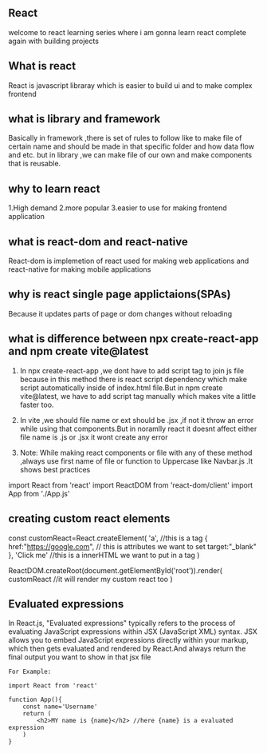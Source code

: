 ## React
 welcome to react learning series where i am gonna learn react complete again with building projects

## What is react
React is javascript libraray which is easier to build ui and to make complex frontend

## what is library and framework
Basically in framework ,there is set of rules to follow like to make file of certain name and should be made in that specific folder and how data flow and etc. but in library ,we can make file of our own and make components that is reusable.

## why to learn react 
1.High demand
2.more popular
3.easier to use for making frontend application

## what is react-dom and react-native
React-dom is implemetion of react  used for making web applications and react-native for making mobile applications 


## why is react single page applictaions(SPAs)
Because it updates parts of page or dom changes without reloading

## what is difference between npx create-react-app and npm create vite@latest
1. In npx create-react-app ,we dont have to add script tag to join js file because in this method there is 
react script dependency which make script automatically inside of index.html file.But in npm create vite@latest,
we have to add script tag  manually which makes vite a little faster too.

2. In vite ,we should file name or ext should be .jsx ,if not it throw an error while using that components.But
in noramlly react it doesnt affect either file name is .js or .jsx it wont create any error

3. Note: While making react components or file with any of these method ,always use first name of file or function to Uppercase like Navbar.js .It shows best practices


import React from 'react'
import ReactDOM from 'react-dom/client'
import App from './App.js'

## creating custom react elements
const customReact=React.createElement(
    'a', //this is a tag 
    {
        href:"https://google.com", // this is attributes we want to set 
        target:"_blank"            
    },
    'Click me'   //this is a innerHTML we want to put in a tag 
)


ReactDOM.createRoot(document.getElementById('root')).render(
    <!-- <App/> // generally here we render our app components in react by default -->
    customReact //it will render my custom react too
)

## Evaluated expressions
In React.js, "Evaluated expressions" typically refers to the process of evaluating JavaScript expressions within JSX (JavaScript XML) syntax. JSX allows you to embed JavaScript expressions directly within your markup, which then gets evaluated and rendered by React.And always return the final output you want to show in that 
jsx file

```
For Example:

import React from 'react'

function App(){
    const name='Username'
    return (
        <h2>MY name is {name}</h2> //here {name} is a evaluated expression
    )
}
```